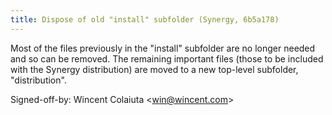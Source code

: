 ```yaml
---
title: Dispose of old "install" subfolder (Synergy, 6b5a178)
---
```


Most of the files previously in the "install" subfolder are no longer needed and so can be removed. The remaining important files (those to be included with the Synergy distribution) are moved to a new top-level subfolder, "distribution".

Signed-off-by: Wincent Colaiuta &lt;win@wincent.com&gt;
